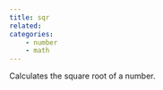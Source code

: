 ```yaml
---
title: sqr
related:
categories:
    - number
    - math
---
```


Calculates the square root of a number.